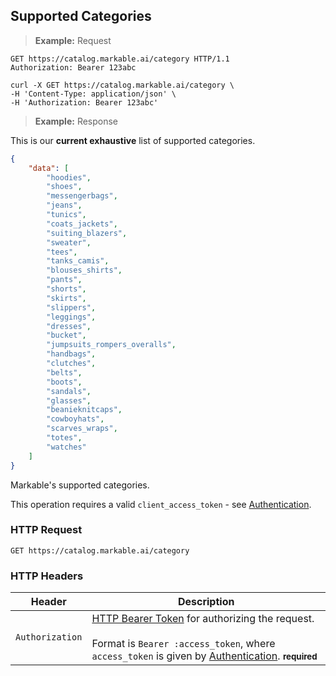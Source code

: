 
## Supported Categories

> **Example:** Request

```http
GET https://catalog.markable.ai/category HTTP/1.1
Authorization: Bearer 123abc
```

```shell
curl -X GET https://catalog.markable.ai/category \
-H 'Content-Type: application/json' \
-H 'Authorization: Bearer 123abc'
```
<!--
```python
import requests

url = "https://catalog.markable.ai/category"

headers = {
   'Content-Type': "application/json",
   'Authorization': "Bearer 123abc",
   }

response = requests.request("GET", url, headers=headers)

print(response.text)
```
-->

> **Example:** Response

This is our **current exhaustive** list of supported categories.

```json
{
    "data": [
        "hoodies",
        "shoes",
        "messengerbags",
        "jeans",
        "tunics",
        "coats_jackets",
        "suiting_blazers",
        "sweater",
        "tees",
        "tanks_camis",
        "blouses_shirts",
        "pants",
        "shorts",
        "skirts",
        "slippers",
        "leggings",
        "dresses",
        "bucket",
        "jumpsuits_rompers_overalls",
        "handbags",
        "clutches",
        "belts",
        "boots",
        "sandals",
        "glasses",
        "beanieknitcaps",
        "cowboyhats",
        "scarves_wraps",
        "totes",
        "watches"
    ]
}
```


Markable's supported categories.

<aside class="notice">
    This operation requires a valid <code>client_access_token</code> - see <a href="#authentication">Authentication</a>.
</aside>


### HTTP Request

`GET https://catalog.markable.ai/category`


### HTTP Headers

Header          | Description
----------        | ----------
`Authorization`     | [HTTP Bearer Token](https://tools.ietf.org/html/rfc6750) for authorizing the request. <br><br>Format is `Bearer :access_token`, where `access_token` is given by [Authentication](#authentication). **<small>required</small>**
